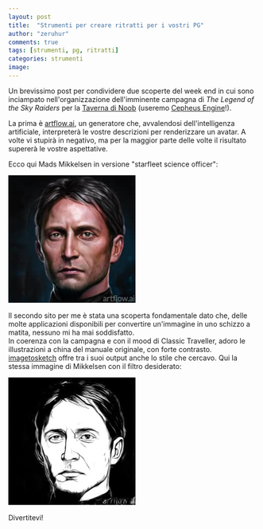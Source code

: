 ```yaml
---
layout: post
title:  "Strumenti per creare ritratti per i vostri PG"
author: "zeruhur"
comments: true
tags: [strumenti, pg, ritratti]
categories: strumenti
image:
---
```

Un brevissimo post per condividere due scoperte del week end in cui sono inciampato nell'organizzazione dell'imminente campagna di _The Legend of the Sky Raiders_ per la [Taverna di Noob](https://www.twitch.tv/latavernadinoob) (useremo [Cepheus Engine](https://cepheusengine.it/)!).

La prima è [artflow.ai](https://artflow.ai/), un generatore che, avvalendosi dell'intelligenza artificiale, interpreterà le vostre descrizioni per renderizzare un avatar. A volte vi stupirà in negativo, ma per la maggior parte delle volte il risultato supererà le vostre aspettative.

Ecco qui Mads Mikkelsen in versione "starfleet science officer": 

![](.\assets\img\photo_2021-09-05_17-26-27.jpg)

Il secondo sito per me è stata una scoperta fondamentale dato che, delle molte applicazioni disponibili per convertire un'immagine in uno schizzo a matita, nessuno mi ha mai soddisfatto.  
In coerenza con la campagna e con il mood di Classic Traveller, adoro le illustrazioni a china del manuale originale, con forte contrasto. [imagetosketch](https://imagetosketch.com/) offre tra i suoi output anche lo stile che cercavo. Qui la stessa immagine di Mikkelsen con il filtro desiderato:

![](.\assets\img\6F2oiBud_b.jpg)

Divertitevi!